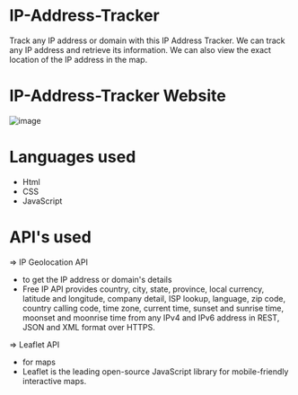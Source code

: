 # IP-Address-Tracker
Track any IP address or domain with this IP Address Tracker. We can track any IP address and retrieve its information. We can also view the exact location of the IP address in the map.

# IP-Address-Tracker Website
![image](https://user-images.githubusercontent.com/66107158/125910125-b71b46c5-5713-4515-848d-2de0605ea0cc.png)

# Languages used
- Html
- CSS
- JavaScript

# API's used
=> IP Geolocation API
- to get the IP address or domain's details
- Free IP API provides country, city, state, province, local currency, latitude and longitude, company detail, ISP lookup, language, zip code, country                               calling code, time zone, current time, sunset and sunrise time, moonset and moonrise time from any IPv4 and IPv6 address in REST, JSON and XML format over                         HTTPS.
                      
=> Leaflet API        
- for maps 
- Leaflet is the leading open-source JavaScript library for mobile-friendly interactive maps.
           
 
